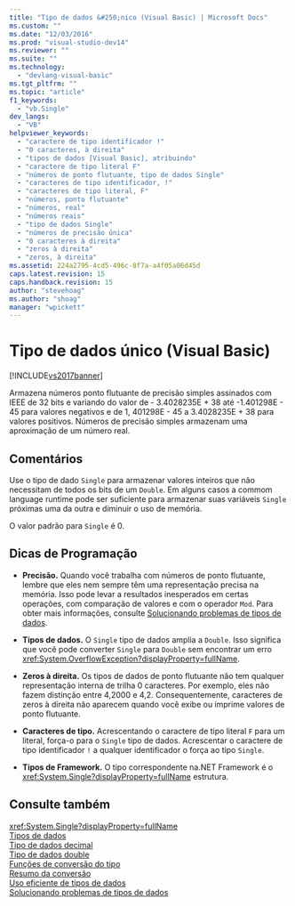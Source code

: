 ```yaml
---
title: "Tipo de dados &#250;nico (Visual Basic) | Microsoft Docs"
ms.custom: ""
ms.date: "12/03/2016"
ms.prod: "visual-studio-dev14"
ms.reviewer: ""
ms.suite: ""
ms.technology: 
  - "devlang-visual-basic"
ms.tgt_pltfrm: ""
ms.topic: "article"
f1_keywords: 
  - "vb.Single"
dev_langs: 
  - "VB"
helpviewer_keywords: 
  - "caractere de tipo identificador !"
  - "0 caracteres, à direita"
  - "tipos de dados [Visual Basic], atribuindo"
  - "caractere de tipo literal F"
  - "números de ponto flutuante, tipo de dados Single"
  - "caracteres de tipo identificador, !"
  - "caracteres de tipo literal, F"
  - "números, ponto flutuante"
  - "números, real"
  - "números reais"
  - "tipo de dados Single"
  - "números de precisão única"
  - "0 caracteres à direita"
  - "zeros à direita"
  - "zeros, à direita"
ms.assetid: 224a2795-4cd5-496c-8f7a-a4f05a06d45d
caps.latest.revision: 15
caps.handback.revision: 15
author: "stevehoag"
ms.author: "shoag"
manager: "wpickett"
---
```

# Tipo de dados &#250;nico (Visual Basic)
[!INCLUDE[vs2017banner](../../../csharp/includes/vs2017banner.md)]

Armazena números ponto flutuante de precisão simples assinados com IEEE de 32 bits e variando do valor de \- 3.4028235E \+ 38 até \-1.401298E \- 45 para valores negativos e de 1, 401298E \- 45 a 3.4028235E \+ 38 para valores positivos.  Números de precisão simples armazenam uma aproximação de um número real.  
  
## Comentários  
 Use o tipo de dado `Single` para armazenar valores inteiros que não necessitam de todos os bits de um `Double`.  Em alguns casos a commom language runtime pode ser suficiente para armazenar suas variáveis `Single` próximas uma da outra e diminuir o uso de memória.  
  
 O valor padrão para `Single` é 0.  
  
## Dicas de Programação  
  
-   **Precisão.** Quando você trabalha com números de ponto flutuante, lembre que eles nem sempre têm uma representação precisa na memória.  Isso pode levar a resultados inesperados em certas operações, com comparação de valores e com o operador `Mod`.  Para obter mais informações, consulte [Solucionando problemas de tipos de dados](../../../visual-basic/programming-guide/language-features/data-types/troubleshooting-data-types.md).  
  
-   **Tipos de dados.** O `Single` tipo de dados amplia a `Double`.  Isso significa que você pode converter `Single` para `Double` sem encontrar um erro <xref:System.OverflowException?displayProperty=fullName>.  
  
-   **Zeros à direita.** Os tipos de dados de ponto flutuante não tem qualquer representação interna de trilha 0 caracteres.  Por exemplo, eles não fazem distinção entre 4,2000 e 4,2.  Consequentemente, caracteres de zeros à direita não aparecem quando você exibe ou imprime valores de ponto flutuante.  
  
-   **Caracteres de tipo.** Acrescentando o caractere de tipo literal `F` para um literal, força\-o para o `Single` tipo de dados.  Acrescentar o caractere de tipo identificador `!` a qualquer identificador o força ao tipo `Single`.  
  
-   **Tipos de Framework.** O tipo correspondente na.NET Framework é o <xref:System.Single?displayProperty=fullName> estrutura.  
  
## Consulte também  
 <xref:System.Single?displayProperty=fullName>   
 [Tipos de dados](../../../visual-basic/language-reference/data-types/data-type-summary.md)   
 [Tipo de dados decimal](../../../visual-basic/language-reference/data-types/decimal-data-type.md)   
 [Tipo de dados double](../../../visual-basic/language-reference/data-types/double-data-type.md)   
 [Funções de conversão do tipo](../../../visual-basic/language-reference/functions/type-conversion-functions.md)   
 [Resumo da conversão](../../../visual-basic/language-reference/keywords/conversion-summary.md)   
 [Uso eficiente de tipos de dados](../../../visual-basic/programming-guide/language-features/data-types/efficient-use-of-data-types.md)   
 [Solucionando problemas de tipos de dados](../../../visual-basic/programming-guide/language-features/data-types/troubleshooting-data-types.md)